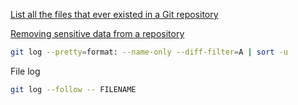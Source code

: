 [List all the files that ever existed in a Git repository](https://stackoverflow.com/questions/543346/list-all-the-files-that-ever-existed-in-a-git-repository)

[Removing sensitive data from a repository](https://docs.github.com/en/authentication/keeping-your-account-and-data-secure/removing-sensitive-data-from-a-repository)

```bash
git log --pretty=format: --name-only --diff-filter=A | sort -u
```

File log

```bash
git log --follow -- FILENAME
```
